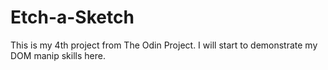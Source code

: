 # Etch-a-Sketch

This is my 4th project from The Odin Project. I will start to demonstrate my DOM manip skills here.
